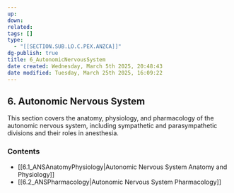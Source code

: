 ```yaml
---
up: 
down: 
related: 
tags: []
type:
  - "[[SECTION.SUB.LO.C.PEX.ANZCA]]"
dg-publish: true
title: 6_AutonomicNervousSystem
date created: Wednesday, March 5th 2025, 20:48:43
date modified: Tuesday, March 25th 2025, 16:09:22
---
```


## 6. Autonomic Nervous System

This section covers the anatomy, physiology, and pharmacology of the autonomic nervous system, including sympathetic and parasympathetic divisions and their roles in anesthesia.

### Contents

- [[6.1_ANSAnatomyPhysiology|Autonomic Nervous System Anatomy and Physiology]]
- [[6.2_ANSPharmacology|Autonomic Nervous System Pharmacology]]
